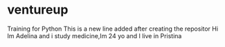 # ventureup
Training for Python
This is a new line added after creating the repositor
Hi Im Adelina and i study medicine,Im 24 yo and I live in Pristina
